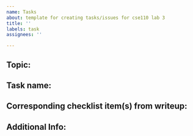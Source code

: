 ```yaml
---
name: Tasks
about: template for creating tasks/issues for cse110 lab 3
title: ''
labels: task
assignees: ''

---
```


## Topic: 

<!--
  Specify whether this is from General CSS Topics or CSS Selectors
-->

## Task name:

## Corresponding checklist item(s) from writeup:

## Additional Info:
